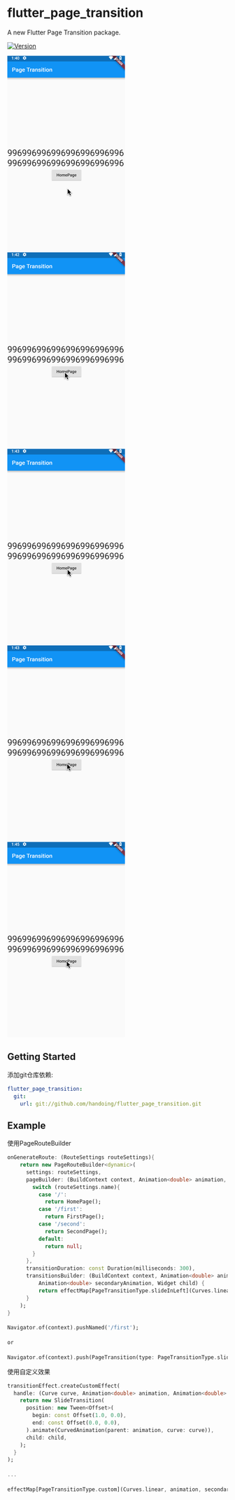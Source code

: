 # flutter_page_transition

A new Flutter Page Transition package.

[![Version](https://img.shields.io/badge/version-0.0.2-blue.svg)](https://github.com/handoing/flutter_page_transition)

![](./screenshots/fadeIn.gif)
![](./screenshots/slideInLeft.gif)
![](./screenshots/slideLeft.gif)
![](./screenshots/slideParallaxLeft.gif)
![](./screenshots/slideZoomLeft.gif)

## Getting Started

添加git仓库依赖:
```yaml
flutter_page_transition:
  git:
    url: git://github.com/handoing/flutter_page_transition.git
```

## Example

使用PageRouteBuilder
```dart
onGenerateRoute: (RouteSettings routeSettings){
    return new PageRouteBuilder<dynamic>(
      settings: routeSettings,
      pageBuilder: (BuildContext context, Animation<double> animation, Animation<double> secondaryAnimation) {
        switch (routeSettings.name){
          case '/':
            return HomePage();
          case '/first':
            return FirstPage();
          case '/second':
            return SecondPage();
          default:
            return null;
        }
      },
      transitionDuration: const Duration(milliseconds: 300),
      transitionsBuilder: (BuildContext context, Animation<double> animation,
          Animation<double> secondaryAnimation, Widget child) {
          return effectMap[PageTransitionType.slideInLeft](Curves.linear, animation, secondaryAnimation, child);
      }
    );
}

Navigator.of(context).pushNamed('/first');

or

Navigator.of(context).push(PageTransition(type: PageTransitionType.slideInLeft, child: FirstPage()));


```

使用自定义效果
```dart
transitionEffect.createCustomEffect(
  handle: (Curve curve, Animation<double> animation, Animation<double> secondaryAnimation, Widget child) {
    return new SlideTransition(
      position: new Tween<Offset>(
        begin: const Offset(1.0, 0.0),
        end: const Offset(0.0, 0.0),
      ).animate(CurvedAnimation(parent: animation, curve: curve)),
      child: child,
    );
  }
);

...

effectMap[PageTransitionType.custom](Curves.linear, animation, secondaryAnimation, child);
```
